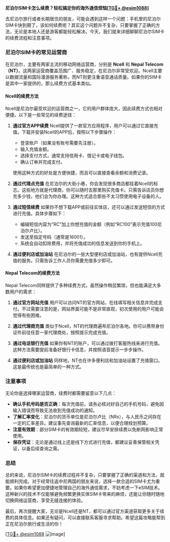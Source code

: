 **尼泊尔SIM卡怎么续费？轻松搞定你的海外通信烦恼[[TG💪+ @esim1088](https://t.me/s/esim1088)]**

去尼泊尔旅行或者长期居住的朋友，可能会遇到这样一个问题：手机里的尼泊尔SIM卡快到期了，该如何续费呢？其实这个问题并不复杂，只要掌握了正确的方法，无论是本地人还是游客都能轻松解决。今天，我们就来详细聊聊尼泊尔SIM卡的续费流程和注意事项。

### 尼泊尔SIM卡的常见运营商

在尼泊尔，主要有两家主流的移动网络运营商，分别是 **Ncell** 和 **Nepal Telecom（NT）**。这两家运营商覆盖范围广、服务稳定，在尼泊尔非常受欢迎。Ncell主要以数据流量和国际漫游服务著称，而NT则更注重语音通话质量。如果你的SIM卡是其中一家提供的，那么续费方式基本类似。

#### Ncell的续费方法

Ncell是尼泊尔最受欢迎的运营商之一，它的用户群体庞大，因此续费方式也相对便捷。以下是一些常见的续费途径：

1. **通过官方APP续费**
   Ncell提供了一款官方应用程序，用户可以通过它直接充值。下载并安装Ncell的APP后，按照以下步骤操作：
   - 登录账户（如果没有账号需要先注册）。
   - 输入充值金额。
   - 选择支付方式，通常支持信用卡、借记卡或电子钱包。
   - 确认订单并完成支付。

   使用这种方式的好处是方便快捷，而且可以直接查看余额和消费记录。

2. **通过代理点充值**
   在尼泊尔的大街小巷，你会发现很多商店都挂着Ncell的标志。这些地方就是代理商，你可以随时去那里购买充值卡。只需告诉店员你想充多少钱，他们会为你办理。这种方式适合那些不太习惯使用电子设备的人。

3. **通过短信续费**
   如果你不想下载APP或前往实体店，还可以通过发送短信的方式进行充值。具体步骤如下：
   - 编辑短信内容为“RC”加上你想充值的金额（例如“RC100”表示充值100尼泊尔卢比）。
   - 发送至指定号码（通常是16001）。
   - 系统会自动扣除费用，并将充值成功的信息发送到你的手机上。

4. **通过便利店或加油站**
   在尼泊尔的一些大型便利店或加油站，也有提供Ncell充值的服务。只需告诉工作人员你需要充值多少即可。

#### Nepal Telecom的续费方法

Nepal Telecom同样提供了多种续费方式，虽然操作稍显繁琐，但也能满足大多数用户的需求：

1. **通过官方网站充值**
   用户可以访问NT的官方网站，在线填写相关信息并完成支付。不过需要注意的是，网站界面可能不是非常直观，初次使用的用户可能会觉得有些困难。

2. **通过代理商充值**
   类似于Ncell，NT的代理商遍布尼泊尔各地。你可以携带身份证件前往任意一家代理商处，按照提示完成充值。

3. **通过电话银行充值**
   如果你有NT的账户，可以通过拨打客服热线来进行充值。这种方法需要提前准备好银行卡信息，并按照语音提示一步步操作。

4. **通过便利店或加油站**
   同样地，NT也在许多便利店和加油站设置了充值窗口。这是最传统也是最简单的一种方式。

### 注意事项

无论你是选择哪家运营商，续费时都需要留意以下几点：

- **确认手机号码是否正确**：每次充值前，请务必核对好自己的手机号码，避免因输入错误而导致无法收到充值成功的通知。
- **了解汇率变化**：尼泊尔的货币单位是尼泊尔卢比（NRs），与人民币之间存在一定的汇率差异。建议事先查询最新的汇率信息，以便合理规划预算。
- **注意有效期**：部分SIM卡的有效期较短，建议尽早安排续费以免断网影响正常使用。
- **保存凭证**：无论是通过线上还是线下方式进行充值，都建议妥善保管相关凭证，以备后续查询之需。

### 总结

总的来说，尼泊尔SIM卡的续费过程并不复杂，只要掌握了正确的渠道和方法，就能顺利完成。对于经常往返中尼两国的朋友来说，选择一款合适的SIM卡尤为重要。如果你希望更加便捷地管理自己的海外通信需求，不妨考虑一下eSIM技术。这种新兴的技术不仅能够避免频繁更换实体SIM卡带来的麻烦，还能让你随时随地切换网络运营商，享受无缝连接的体验。

最后，再次提醒大家，无论是Ncell还是NT，都可以通过官方渠道获取更多关于续费的具体信息。如果还有疑问，可以直接联系客服寻求帮助。希望这篇攻略能帮到正在尼泊尔旅行或生活的你！

[[TG💪+ @esim1088](https://t.me/s/esim1088) ![Image](https://i.postimg.cc/4NQfJmqS/Snipaste-2025-05-13-00-14-12.png)]